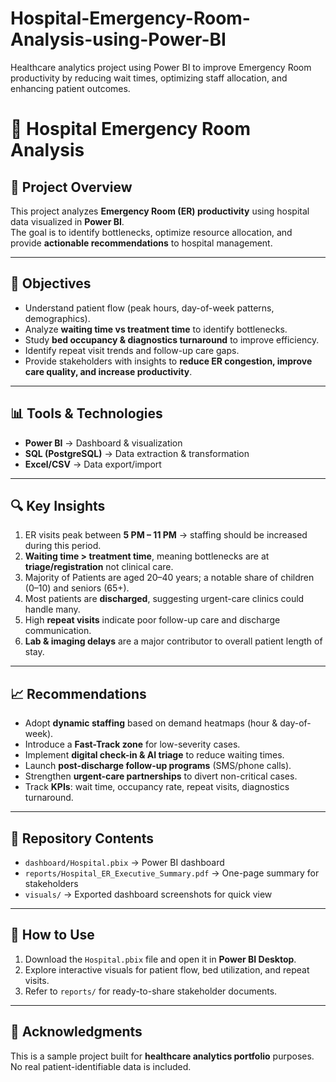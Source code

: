 # Hospital-Emergency-Room-Analysis-using-Power-BI
Healthcare analytics project using Power BI to improve Emergency Room productivity by reducing wait times, optimizing staff allocation, and enhancing patient outcomes.
# 🏥 Hospital Emergency Room Analysis

## 📌 Project Overview
This project analyzes **Emergency Room (ER) productivity** using hospital data visualized in **Power BI**.  
The goal is to identify bottlenecks, optimize resource allocation, and provide **actionable recommendations** to hospital management.

---

## 🎯 Objectives
- Understand patient flow (peak hours, day-of-week patterns, demographics).
- Analyze **waiting time vs treatment time** to identify bottlenecks.
- Study **bed occupancy & diagnostics turnaround** to improve efficiency.
- Identify repeat visit trends and follow-up care gaps.
- Provide stakeholders with insights to **reduce ER congestion, improve care quality, and increase productivity**.

---

## 📊 Tools & Technologies
- **Power BI** → Dashboard & visualization  
- **SQL (PostgreSQL)** → Data extraction & transformation   
- **Excel/CSV** → Data export/import  

---

## 🔍 Key Insights
1. ER visits peak between **5 PM – 11 PM** → staffing should be increased during this period.  
2. **Waiting time > treatment time**, meaning bottlenecks are at **triage/registration** not clinical care.  
3. Majority of Patients are aged 20–40 years; a notable share of children (0–10) and seniors (65+).  
4. Most patients are **discharged**, suggesting urgent-care clinics could handle many.  
5. High **repeat visits** indicate poor follow-up care and discharge communication.  
6. **Lab & imaging delays** are a major contributor to overall patient length of stay.  

---

## 📈 Recommendations
- Adopt **dynamic staffing** based on demand heatmaps (hour & day-of-week).  
- Introduce a **Fast-Track zone** for low-severity cases.  
- Implement **digital check-in & AI triage** to reduce waiting times.  
- Launch **post-discharge follow-up programs** (SMS/phone calls).  
- Strengthen **urgent-care partnerships** to divert non-critical cases.  
- Track **KPIs**: wait time, occupancy rate, repeat visits, diagnostics turnaround.  

---

## 📂 Repository Contents
- `dashboard/Hospital.pbix` → Power BI dashboard  
- `reports/Hospital_ER_Executive_Summary.pdf` → One-page summary for stakeholders  
- `visuals/` → Exported dashboard screenshots for quick view  

---

## 📌 How to Use
1. Download the `Hospital.pbix` file and open it in **Power BI Desktop**.  
2. Explore interactive visuals for patient flow, bed utilization, and repeat visits.  
3. Refer to `reports/` for ready-to-share stakeholder documents.  

---

## 🙌 Acknowledgments
This is a sample project built for **healthcare analytics portfolio** purposes.  
No real patient-identifiable data is included.
